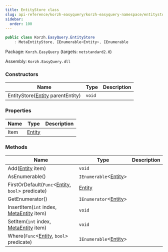 ```yaml
---
title: EntityStore class
slug: api-reference/korzh-easyquery/korzh-easyquery-namespace/entitystore-class
sidebar:
  order: 100
---
```


```csharp
public class Korzh.EasyQuery.EntityStore
    : MetaEntityStore, IEnumerable<Entity>, IEnumerable

```
Package: `Korzh.EasyQuery` (targets: `netstandard2.0`)

Assembly: `Korzh.EasyQuery.dll`

### Constructors

| Name | Type | Description | 
| --- | --- | --- | 
| EntityStore([Entity](///////////////easyquery/docs/api-reference/korzh-easyquery/korzh-easyquery-namespace/entity-class) parentEntity) | `void` |  | 


### Properties

| Name | Type | Description | 
| --- | --- | --- | 
| Item | [Entity](///////////////easyquery/docs/api-reference/korzh-easyquery/korzh-easyquery-namespace/entity-class) |  | 


### Methods

| Name | Type | Description | 
| --- | --- | --- | 
| Add([Entity](///////////////easyquery/docs/api-reference/korzh-easyquery/korzh-easyquery-namespace/entity-class) item) | `void` |  | 
| AsEnumerable() | `IEnumerable`&lt;[Entity](///////////////easyquery/docs/api-reference/korzh-easyquery/korzh-easyquery-namespace/entity-class)&gt; |  | 
| FirstOrDefault(`Func`&lt;[Entity](///////////////easyquery/docs/api-reference/korzh-easyquery/korzh-easyquery-namespace/entity-class), `bool`&gt; predicate) | [Entity](///////////////easyquery/docs/api-reference/korzh-easyquery/korzh-easyquery-namespace/entity-class) |  | 
| GetEnumerator() | `IEnumerator`&lt;[Entity](///////////////easyquery/docs/api-reference/korzh-easyquery/korzh-easyquery-namespace/entity-class)&gt; |  | 
| InsertItem(`int` index, [MetaEntity](///////////////easyquery/docs/api-reference/easydata-core/easydata-namespace/metaentity-class) item) | `void` |  | 
| SetItem(`int` index, [MetaEntity](///////////////easyquery/docs/api-reference/easydata-core/easydata-namespace/metaentity-class) item) | `void` |  | 
| Where(`Func`&lt;[Entity](///////////////easyquery/docs/api-reference/korzh-easyquery/korzh-easyquery-namespace/entity-class), `bool`&gt; predicate) | `IEnumerable`&lt;[Entity](///////////////easyquery/docs/api-reference/korzh-easyquery/korzh-easyquery-namespace/entity-class)&gt; |  |
